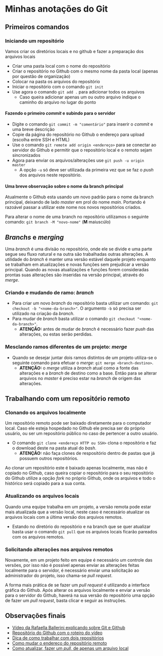 # Minhas anotações do Git

## Primeiros comandos

### Iniciando um repositório

Vamos criar os diretórios locais e no github e fazer a preparação dos arquivos locais

* Criar uma pasta local com o nome do repositório
* Criar o repositório no Github com o mesmo nome da pasta local (apenas por questão de organização)
* Colocar na pasta os arquivos do repositório
* Iniciar o repositório com o comando `git init`
* Use agora o comando `git add .` para adicionar todos os arquivos
    * Caso queira adicionar apenas um ou outro arquivo indique o caminho do arquivo no lugar do ponto

#### Fazendo o primeiro *commit* e subindo para o servidor

* Digite o comando `git commit -m "comentário"` para inserir o *commit* e uma breve descrição
* Copie da página do repositório no Github o endereço para upload (escolha entre SSH e HTML)
* Use o comando `git remote add origin <endereço>` para se conectar ao servidor do Github e permitir que o repositório local e o remoto sejam sincronizados
* Agora para enviar os arquivos/alterações use `git push -u origin master`
    * A opção `-u` só deve ser utilizada da primeira vez que se faz o *push* dos arquivos neste repositório.

#### Uma breve observação sobre o nome da branch principal

Atualmente o Github esta usando um novo padrão para o nome da branch principal, deixando de lado *master* em prol do nome *main*. Portando é razoável passar a utilizar este nome nos novos repositórios criados.

Para alterar o nome de uma branch no repositório utilizamos o seguinte comando: `git branch -M "novo-nome"` (**M** maiuscúlo)

## *Branchs* e *merging*

Uma *branch* é uma divisão no repositório, onde ele se divide e uma parte segue seu fluxo natural e na outra são trabalhadas outras alterações.
A utilidade do *branch* é manter uma versão estável daquele projeto enquanto se trabalham em atualizações e novas funções sem prejudicar a versão principal.
Quando as novas atualizações e funções forem consideradas prontas suas alterações são inseridas na versão principal, através do *merge*.

### Criando e mudando de ramo: *branch*

* Para criar um novo *branch* do repositório basta utilizar um comando: `git checkout -b "<nome-da-branch>"`. O argumento `-b` só precisa ser utilizado na criação da *branch*. 
* Para mudar de *branch* basta utilizar o comando `git checkout "<nome-da-branch>"`.
    * **ATENÇÃO:** antes de mudar de *branch* é necessário fazer *push* das alterações, ou estas serão perdidas.

### Mesclando ramos diferentes de um projeto: *merge*

* Quando se desejar juntar dois ramos distintos de um projeto utiliza-se o seguinte comando para efetuar o *merge*: `git merge <branch-destino>`.
    * **ATENÇÃO:** o *merge* utiliza a *branch* atual como a fonte das alterações e a *branch* de destino como a base. Então para se alterar arquivos no *master* é preciso estar na *branch* de origem das alterações.

## Trabalhando com um repositório remoto

### Clonando os arquivos localmente

Um repositório remoto pode ser baixado diretamente para o computador local. Caso ele esteja hospedado no Github ele precisa ser do próprio usuário, ou ser um repositório público no caso de pertencer a outro usuário.

* O comando `git clone <endereço HTTP ou SSH>` clona o repositório e faz o download deste na pasta atual do *bash*.
    * **ATENÇÃO:** não faça clones de respositório dentro de pastas que já possuem outros repositórios.

Ao clonar um repositório este é baixado apenas localmente, mas não é copiado no Github, caso queira copiar o repositório para o seu repositório do Github utilize a opção *fork* no próprio Github, onde os arquivos e todo o histórico será copiado para a sua conta.

### Atualizando os arquivos locais

Quando uma equipe trabalha em um projeto, a versão remota pode estar mais atualizada que a versão local, neste caso é necessário atualizar os arquivos locais com a última versão dos arquivos remotos.

* Estando no diretório do repositório e na branch que se quer atualizar basta usar o comando `git pull` que os arquivos locais ficarão pareados com os arquivos remotos.

### Solicitando alterações nos arquivos remotos

Novamente, em um projeto feito em equipe é necessário um controle das versões, por isso não é possível apenas enviar as alterações feitas localmente para o servidor, é necessário enviar uma solicitação ao administrador do projeto, isso chama-se *pull request*.

A forma mais prática de se fazer um *pull request* é utilizando a interface gráfica do Github. Após alterar os arquivos localmente e enviar a versão para o servidor do Github, haverá na sua versão do repositório uma opção de fazer um *pull request*, basta clicar e seguir as instruções.

## Observações finais

* [Vídeo da Rafaella Ballerini explicando sobre Git e Github](https://www.youtube.com/watch?v=UBAX-13g8OM)
* [Repositório do Github com o roteiro do vídeo](https://github.com/rafaballerini/GitTutorial)
* [Dica de como trabalhar com dois repositórios](https://www.codegrepper.com/code-examples/shell/git+how+to+switch+to+another+repository)
* [Como mudar o endereço do repositório remoto](https://xenovation.com/blog/source-control-management/git/how-to-change-remote-git-repository)
* [Como atualizar, fazer um *pull*, de apenas um arquivo local](https://stackoverflow.com/questions/28375418/git-how-to-pull-a-single-file-from-a-server-repository-in-git)